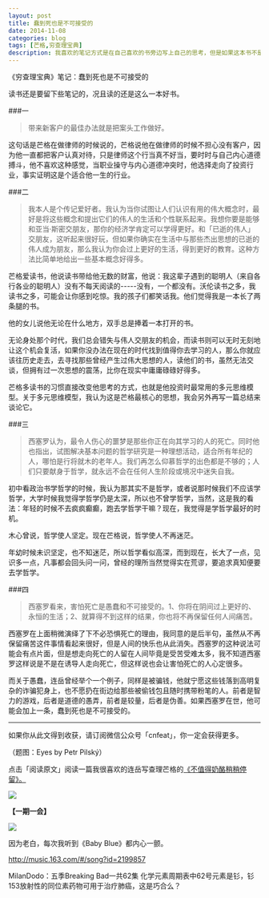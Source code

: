 ```yaml
---
layout: post
title: 蠢到死也是不可接受的
date: 2014-11-08
categories: blog
tags: [芒格,穷查理宝典]
description: 我喜欢的笔记方式是在自己喜欢的书旁边写上自己的思考，但是如果这本书不是自己的，那么我就用这种方式来写笔记。
---
```



《穷查理宝典》笔记：蠢到死也是不可接受的 


读书还是要留下些笔记的，况且读的还是这么一本好书。

###一

>带来新客户的最佳办法就是把案头工作做好。

这句话是芒格在做律师的时候说的，芒格说他在做律师的时候不担心没有客户，因为他一直都把客户认真对待，只是律师这个行当真不好当，要时时与自己内心道德搏斗，他不喜欢这种感觉，当职业操守与内心道德冲突时，他选择走向了投资行业，事实证明这是个适合他一生的行业。

###二

>我本人是个传记爱好者。我认为当你试图让人们认识有用的伟大概念时，最好是将这些概念和提出它们的伟人的生活和个性联系起来。我想你要是能够和亚当·斯密交朋友，那你的经济学肯定可以学得更好。和「已逝的伟人」交朋友，这听起来很好玩，但如果你确实在生活中与那些杰出思想的已逝的伟人成为朋友，那么我认为你会过上更好的生活，得到更好的教育。这种方法比简单地给出一些基本概念好得多。

芒格爱读书，他说读书带给他无数的财富，他说：我这辈子遇到的聪明人（来自各行各业的聪明人）没有不每天阅读的-----没有，一个都没有。沃伦读书之多，我读书之多，可能会让你感到吃惊。我的孩子们都笑话我。他们觉得我是一本长了两条腿的书。

他的女儿说他无论在什么地方，双手总是捧着一本打开的书。

无论身处那个时代，我们总会错失与伟人交朋友的机会，而读书则可以无时无刻地让这个机会复活，如果你没办法在现在的时代找到值得你去学习的人，那么你就应该往历史走去，去寻找那些曾经产生过伟大思想的人，读他们的书，虽然无法交谈，但拥有过一次思想的震荡，比你在现实中庸庸碌碌好得多。

芒格多读书的习惯直接改变他思考的方式，也就是他投资时最常用的多元思维模型。关于多元思维模型，我认为这是芒格最核心的思想，我会另外再写一篇总结来谈论它。

###三

>西塞罗认为，最令人伤心的噩梦是那些你正在向其学习的人的死亡。同时他也指出，试图解决基本问题的哲学研究是一种理想活动，适合所有年纪的人，哪怕是行将就木的老年人。我们再怎么仰慕哲学的出色都是不够的；人们只要献身于哲学，就永远不会在任何人生阶段或境况中迷失自我。

初中看政治书学哲学的时候，我认为那其实不是哲学，或者说那时候我们不应该学哲学，大学时候我觉得学哲学仍是太深，所以也不曾学哲学，当然，这是我的看法：年轻的时候不去疯疯癫癫，跑去学哲学干嘛？现在，我觉得是学哲学最好的时机。

木心曾说，哲学使人坚定。现在芒格说，哲学使人不再迷茫。

年幼时候未识坚定，也不知迷茫，所以哲学看似高深，而到现在，长大了一点，见识多一点，凡事都会回头问一问，曾经的理所当然觉得实在荒谬，要追求真知便要去学哲学。

###四

>西塞罗看来，害怕死亡是愚蠢和不可接受的。1、你将在阴间过上更好的、永恒的生活；2、就算得不到这样的结果，你也将不再保留任何人间痛苦。


西塞罗在上面稍微演绎了下不必恐惧死亡的理由，我同意的是后半句，虽然从不再保留痛苦这件事情看起来很好，但是人间的快乐也从此消失。西塞罗的这种说法可能会有点片面，但是想走向死亡的人留在人间毕竟是受苦受难太多，我不知道西塞罗这样说是不是在诱导人走向死亡，但这样说也会让害怕死亡的人心定很多。

而关于愚蠢，连岳曾经举个一个例子，同样是被骗钱，他就宁愿这些钱落到高明复杂的诈骗犯身上，也不愿扔在街边给那些被偷钱包且随时携带粉笔的人。前者是智力的游戏，后者是道德的愚弄，前者是较量，后者是伪善。如果西塞罗在世，他可能会加上一条，蠢到死也是不可接受的。

----

如果你从此文得到收获，请订阅微信公众号「cnfeat」，你一定会获得更多。

（题图：Eyes by Petr Pilský）

点击「阅读原文」阅读一篇我很喜欢的连岳写查理芒格的[《不值得奶酪稍稍停留》。](http://www.douban.com/note/145959443/)


![](http://cnfeat.qiniudn.com/signitrue-2014-09-28.jpg)

**【一期一会】**


![](http://cnfeat.qiniudn.com/p2152333662.jpg)

因为老白，每次我听到《Baby Blue》都内心一颤。

http://music.163.com/#/song?id=2199857

MilanDodo：五季Breaking Bad一共62集 化学元素周期表中62号元素是钐，钐153放射性的同位素药物可用于治疗肺癌，这是巧合么？
